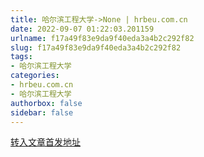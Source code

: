 ```yaml
---
title: 哈尔滨工程大学->None | hrbeu.com.cn
date: 2022-09-07 01:22:03.201159
urlname: f17a49f83e9da9f40eda3a4b2c292f82
slug: f17a49f83e9da9f40eda3a4b2c292f82
tags: 
- 哈尔滨工程大学
categories:
- hrbeu.com.cn
- 哈尔滨工程大学
authorbox: false
sidebar: false
---
```





[转入文章首发地址](http://h5.hljnews.cn/h5/detail/normal/4926264569775104)